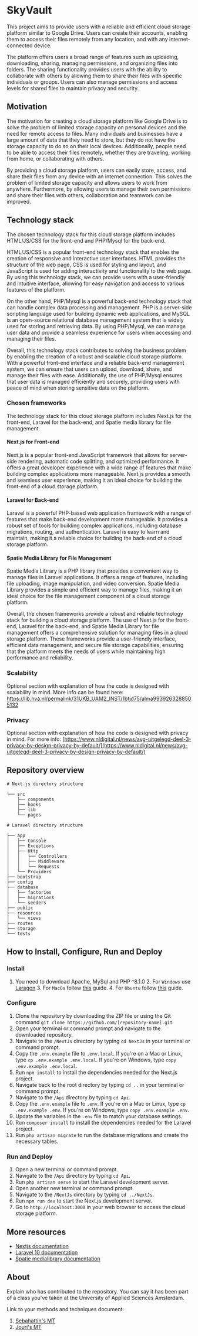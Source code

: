 # SkyVault

This project aims to provide users with a reliable and efficient cloud storage platform similar to Google Drive. Users can create their accounts, enabling them to access their files remotely from any location, and with any internet-connected device.

The platform offers users a broad range of features such as uploading, downloading, sharing, managing permissions, and organizing files into folders. The sharing functionality provides users with the ability to collaborate with others by allowing them to share their files with specific individuals or groups. Users can also manage permissions and access levels for shared files to maintain privacy and security.

## Motivation

The motivation for creating a cloud storage platform like Google Drive is to solve the problem of limited storage capacity on personal devices and the need for remote access to files. 
Many individuals and businesses have a large amount of data that they need to store, but they do not have the storage capacity to do so on their local devices. 
Additionally, people need to be able to access their files remotely, whether they are traveling, working from home, or collaborating with others.

By providing a cloud storage platform, users can easily store, access, and share their files from any device with an internet connection. 
This solves the problem of limited storage capacity and allows users to work from anywhere. 
Furthermore, by allowing users to manage their own permissions and share their files with others, collaboration and teamwork can be improved. 

## Technology stack

The chosen technology stack for this cloud storage platform includes HTML/JS/CSS for the front-end and PHP/Mysql for the back-end.

HTML/JS/CSS is a popular front-end technology stack that enables the creation of responsive and interactive user interfaces. HTML provides the structure of the web page, CSS is used for styling and layout, and JavaScript is used for adding interactivity and functionality to the web page. By using this technology stack, we can provide users with a user-friendly and intuitive interface, allowing for easy navigation and access to various features of the platform.

On the other hand, PHP/Mysql is a powerful back-end technology stack that can handle complex data processing and management. PHP is a server-side scripting language used for building dynamic web applications, and MySQL is an open-source relational database management system that is widely used for storing and retrieving data. By using PHP/Mysql, we can manage user data and provide a seamless experience for users when accessing and managing their files.

Overall, this technology stack contributes to solving the business problem by enabling the creation of a robust and scalable cloud storage platform. With a powerful front-end interface and a reliable back-end management system, we can ensure that users can upload, download, share, and manage their files with ease. Additionally, the use of PHP/Mysql ensures that user data is managed efficiently and securely, providing users with peace of mind when storing sensitive data on the platform. 

###  Chosen frameworks
The technology stack for this cloud storage platform includes Next.js for the front-end, Laravel for the back-end, and Spatie media library for file management.

#### Next.js for Front-end
Next.js is a popular front-end JavaScript framework that allows for server-side rendering, automatic code splitting, and optimized performance. It offers a great developer experience with a wide range of features that make building complex applications more manageable. Next.js provides a smooth and seamless user experience, making it an ideal choice for building the front-end of a cloud storage platform.

#### Laravel for Back-end
Laravel is a powerful PHP-based web application framework with a range of features that make back-end development more manageable. It provides a robust set of tools for building complex applications, including database migrations, routing, and authentication. Laravel is easy to learn and maintain, making it a reliable choice for building the back-end of a cloud storage platform.

#### Spatie Media Library for File Management
Spatie Media Library is a PHP library that provides a convenient way to manage files in Laravel applications. It offers a range of features, including file uploading, image manipulation, and video conversion. Spatie Media Library provides a simple and efficient way to manage files, making it an ideal choice for the file management component of a cloud storage platform.

Overall, the chosen frameworks provide a robust and reliable technology stack for building a cloud storage platform. The use of Next.js for the front-end, Laravel for the back-end, and Spatie Media Library for file management offers a comprehensive solution for managing files in a cloud storage platform. These frameworks provide a user-friendly interface, efficient data management, and secure file storage capabilities, ensuring that the platform meets the needs of users while maintaining high performance and reliability.

### Scalability 
Optional section with explanation of how the code is designed with scalability in mind.
More info can be found here:
[https://lib.hva.nl/permalink/31UKB_UAM2_INST/1btjd75/alma9939263288505132
](https://lib.hva.nl/permalink/31UKB_UAM2_INST/1btjd75/alma9939263288505132)

### Privacy
Optional section with explanation of how the code is designed with privacy in mind.
For more info: [https://www.nldigital.nl/news/avg-uitgelegd-deel-3-privacy-by-design-privacy-by-default/](https://www.nldigital.nl/news/avg-uitgelegd-deel-3-privacy-by-design-privacy-by-default/)


## Repository overview
```
# Next.js directory structure

└── src
    ├── components
    ├── hooks
    ├── lib
    └── pages

# Laravel directory structure

├── app
│   ├── Console
│   ├── Exceptions
│   ├── Http
│   │   ├── Controllers
│   │   ├── Middleware
│   │   └── Requests
│   └── Providers
├── bootstrap
├── config
├── database
│   ├── factories
│   ├── migrations
│   └── seeders
├── public
├── resources
│   └── views
├── routes
├── storage
└── tests
```

## How to Install, Configure, Run and Deploy

### Install
1. You need to download Apache, MySql and PHP ^8.1.0
   2. For `Windows` use [Laragon](https://laragon.org/download/index.html)
   3. For `MacOs` follow [this](https://jasonmccreary.me/articles/install-apache-php-mysql-mac-os-x-catalina/) guide.
   4. For `Ubuntu` follow [this](https://phoenixnap.com/kb/how-to-install-lamp-in-ubuntu) guide.

### Configure
1. Clone the repository by downloading the ZIP file or using the Git command `git clone https://github.com/[repository-name].git`
2. Open your terminal or command prompt and navigate to the downloaded repository.
3. Navigate to the `/NextJs` directory by typing `cd NextJs` in your terminal or command prompt.
4. Copy the `.env.example` file to `.env.local`. If you're on a Mac or Linux, type `cp .env.example .env.local`. If you're on Windows, type `copy .env.example .env.local`.
5. Run `npm install` to install the dependencies needed for the Next.js project.
6. Navigate back to the root directory by typing `cd ..` in your terminal or command prompt.
7. Navigate to the `/Api` directory by typing `cd Api`.
8. Copy the `.env.example` file to `.env`. If you're on a Mac or Linux, type `cp .env.example .env`. If you're on Windows, type `copy .env.example .env`.
9. Update the variables in the `.env` file to match your database settings.
10. Run `composer install` to install the dependencies needed for the Laravel project.
11. Run `php artisan migrate` to run the database migrations and create the necessary tables.

### Run and Deploy
1. Open a new terminal or command prompt.
2. Navigate to the `/Api` directory by typing `cd Api`.
3. Run `php artisan serve` to start the Laravel development server.
4. Open another new terminal or command prompt.
5. Navigate to the `/NextJs` directory by typing `cd ../NextJs`.
6. Run `npm run dev` to start the Next.js development server.
7. Go to `http://localhost:3000` in your web browser to access the cloud storage platform.

## More resources

- [Nextjs documentation](https://nextjs.org/docs/getting-started)
- [Laravel 10 documentation](https://laravel.com/docs/10.x)
- [Spatie medialibrary documentation](https://spatie.be/docs/laravel-medialibrary/v10/introduction)

## About

Explain who has contributed to the repository. You can say it has been part of a class you've taken at the University of Applied Sciences Amsterdam.

Link to your methods and techniques document: 
1. [Sebahattin's MT](seba-mt.md)
2. [Jouri's MT](jouri-mt.md)